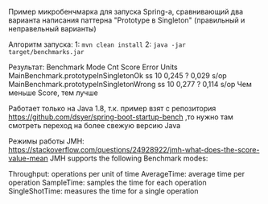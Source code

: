 Пример микробенчмарка для запуска Spring-а, 
сравнивающий два варианта написания паттерна "Prototype в Singleton" (правильный и неправельный варианты)

Алгоритм запуска:
1: `mvn clean install`
2: `java -jar target/benchmarks.jar`

Результат:
Benchmark                                Mode  Cnt  Score   Error  Units
MainBenchmark.prototypeInSingletonOk       ss   10  0,245 ? 0,029   s/op
MainBenchmark.prototypeInSingletonWrong    ss   10  0,277 ? 0,114   s/op
Чем меньше Score, тем лучше

Работает только на Java 1.8,
т.к. пример взят с репозитория https://github.com/dsyer/spring-boot-startup-bench 
,то нужно там смотреть переход на более свежую версию Java


Режимы работы JMH:
https://stackoverflow.com/questions/24928922/jmh-what-does-the-score-value-mean
JMH supports the following Benchmark modes:

Throughput: operations per unit of time
AverageTime: average time per operation
SampleTime: samples the time for each operation
SingleShotTime: measures the time for a single operation